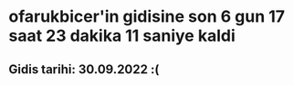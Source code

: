 # ofarukbicer'in gidisine son 6 gun 17 saat 23 dakika 11 saniye kaldi

## Gidis tarihi: 30.09.2022 :(